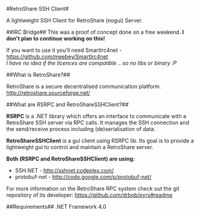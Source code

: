 #RetroShare SSH Client#

A lightweight SSH Client for RetroShare (nogui) Server.

##IRC Bridge##
This was a proof of concept done on a free weekend. 
__I don't plan to continue working on this!__

If you want to use it you'll need SmartIrc4net - https://github.com/meebey/SmartIrc4net  
_I have no idea if the licences are compatible .. so no libs or binary :P_

##What is RetroShare?##

RetroShare is a secure decentralised communication platform.
http://retroshare.sourceforge.net/

##What are RSRPC and RetroShareSSHClient?##

__RSRPC__ is a .NET library which offers an interface to communicate with a RetroShare SSH server via RPC calls.
It manages the SSH connection and the send/receive process including (de)serialisation of data.

__RetroShareSSHClient__ is a gui client using RSRPC lib. Its goal is to provide a lightweight gui to control and maintain a RetroShare server.

__Both (RSRPC and RetroShareSSHClient) are using:__
* SSH.NET - http://sshnet.codeplex.com/
* protobuf-net - http://code.google.com/p/protobuf-net/

For more information on the RetroShare RPC system check out the git repository of its developer: 
https://github.com/drbob/pyrs#readme

##Requirements##
.NET Framework 4.0
